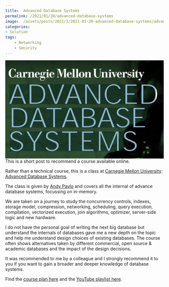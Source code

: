 ```yaml
---
title:  Advanced Database Systems
permalink: /2021/01/20/advanced-database-systems
image:  /assets/posts/2021/1/2021-01-20-advanced-database-systems/advanced-database-systems.png
categories:
- Solution
tags:
    - Networking
    - Security
---
```

<img style="float:left;padding-right:20px;" title="From pexels.com" src="/assets/posts/2021/1/2021-01-20-advanced-database-systems/advanced-database-systems.png" />

This is a short post to recommend a course available online.

Rather than a technical course, this is a class at [Carnegie Mellon University](https://www.cmu.edu/):  [Advanced Database Systems](https://15721.courses.cs.cmu.edu/spring2020/schedule.html).

The class is given by [Andy Pavlo](https://www.cs.cmu.edu/~pavlo/) and covers all the internal of advance database systems, focussing on in-memory.

We are taken on a journey to study the concurrency controls, indexes, storage model, compression, networking, scheduling, query execution, compilation, vectorized execution, join algorithms, optimizer, server-side logic and new hardware.

I do not have the personal goal of writing the next big database but understand the internals of databases gave me a new depth on the topic and help me understand design choices of existing databases.  The course often shows alternatives taken by different commercial, open source & academic databases and the impact of the design decisions.

It was recommended to me by a colleague and I strongly recommend it to you if you want to gain a broader and deeper knowledge of database systems.

Find the [course plan here](https://15721.courses.cs.cmu.edu/spring2020/schedule.html) and the [YouTube playlist here](https://www.youtube.com/watch?v=SdW5RKUboKc&list=PLSE8ODhjZXjasmrEd2_Yi1deeE360zv5O&index=1).
